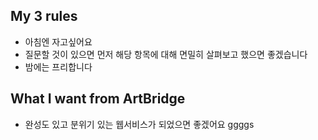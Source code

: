 ## My 3 rules
- 아침엔 자고싶어요
- 질문할 것이 있으면 먼저 해당 항목에 대해 면밀히 살펴보고 했으면 좋겠습니다
- 밤에는 프리합니다

## What I want from ArtBridge
- 완성도 있고 분위기 있는 웹서비스가 되었으면 좋겠어요
ggggs
